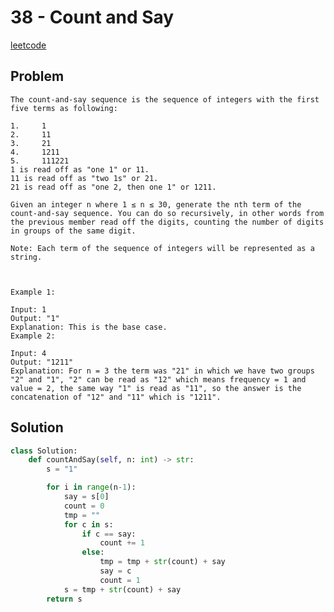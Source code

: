 # 38 - Count and Say

[leetcode](https://leetcode.com/problems/count-and-say/)

## Problem

    The count-and-say sequence is the sequence of integers with the first five terms as following:
    
    1.     1
    2.     11
    3.     21
    4.     1211
    5.     111221
    1 is read off as "one 1" or 11.
    11 is read off as "two 1s" or 21.
    21 is read off as "one 2, then one 1" or 1211.
    
    Given an integer n where 1 ≤ n ≤ 30, generate the nth term of the count-and-say sequence. You can do so recursively, in other words from the previous member read off the digits, counting the number of digits in groups of the same digit.
    
    Note: Each term of the sequence of integers will be represented as a string.
    
     
    
    Example 1:
    
    Input: 1
    Output: "1"
    Explanation: This is the base case.
    Example 2:
    
    Input: 4
    Output: "1211"
    Explanation: For n = 3 the term was "21" in which we have two groups "2" and "1", "2" can be read as "12" which means frequency = 1 and value = 2, the same way "1" is read as "11", so the answer is the concatenation of "12" and "11" which is "1211".

## Solution

```python
class Solution:
    def countAndSay(self, n: int) -> str:
        s = "1"

        for i in range(n-1):
            say = s[0]
            count = 0
            tmp = ""
            for c in s:
                if c == say:
                    count += 1
                else:
                    tmp = tmp + str(count) + say
                    say = c
                    count = 1
            s = tmp + str(count) + say
        return s
```
